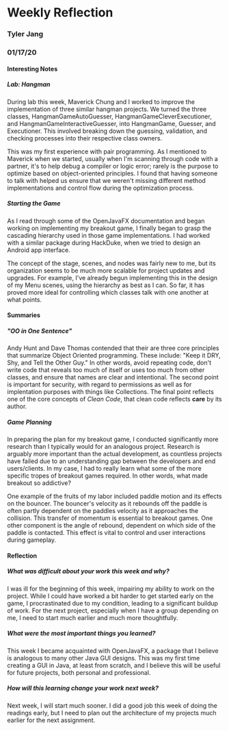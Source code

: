 # Weekly Reflection
### Tyler Jang
### 01/17/20

#### Interesting Notes

##### Lab: Hangman
During lab this week, Maverick Chung and I worked to improve the implementation of three similar hangman projects.
We turned the three classes, HangmanGameAutoGuesser, HangmanGameCleverExecutioner, and HangmanGameInteractiveGuesser, into HangmanGame, Guesser, and Executioner. This involved breaking down the guessing, validation, and checking processes into their respective class owners.

This was my first experience with pair programming. As I mentioned to Maverick when we started, usually when I'm scanning through code with a partner, it's to help debug a compiler or logic error; 
rarely is the purpose to optimize based on object-oriented principles. I found that having someone to talk with helped us ensure that we weren't missing different method implementations and control flow during the optimization process.

##### Starting the Game
As I read through some of the OpenJavaFX documentation and began working on implementing my breakout game, I finally began to grasp the cascading hierarchy used in those game implementations. 
I had worked with a similar package during HackDuke, when we tried to design an Android app interface. 

The concept of the stage, scenes, and nodes was fairly new to me, but its organization seems to be much more scalable for project updates and upgrades.
For example, I've already begun implementing this in the design of my Menu scenes, using the hierarchy as best as I can. So far, it has proved more ideal for controlling
which classes talk with one another at what points. 

#### Summaries

##### "OO in One Sentence"
Andy Hunt and Dave Thomas contended that their are three core principles that summarize Object Oriented programming.
These include: "Keep it DRY, Shy, and Tell the Other Guy." In other words, avoid repeating code, don't write code that reveals too much of itself or uses too much from other classes,
and ensure that names are clear and intentional. The second point is important for security, with regard to permissions as well as for implentation purposes with things like Collections.
The final point reflects one of the core concepts of *Clean Code*, that clean code reflects **care** by its author. 

##### Game Planning
In preparing the plan for my breakout game, I conducted significantly more research than I typically would for an analogous project.
Research is arguably more important than the actual development, as countless projects have failed due to an understanding gap between the developers and end users/clients.
In my case, I had to really learn what some of the more specific tropes of breakout games required. In other words, what made breakout so addictive?

One example of the fruits of my labor included paddle motion and its effects on the bouncer. The bouncer's velocity as it rebounds off the paddle is often partly dependent on the paddles velocity as it approaches the collision.
This transfer of momentum is essential to breakout games. One other component is the angle of rebound, dependent on which side of the paddle is contacted. This effect is vital to control and user interactions during gameplay.

#### Reflection

##### What was difficult about your work this week and why?
I was ill for the beginning of this week, impairing my ability to work on the project. While I could have worked a bit harder to get started early on the game, 
I procrastinated due to my condition, leading to a significant buildup of work. For the next project, especially when I have a group depending on me,
I need to start much earlier and much more thoughtfully.

##### What were the most important things you learned?
This week I became acquainted with OpenJavaFX, a package that I believe is analogous to many other Java GUI designs. This was my first time creating a GUI in Java,
at least from scratch, and I believe this will be useful for future projects, both personal and professional.

##### How will this learning change your work next week?
Next week, I will start much sooner. I did a good job this week of doing the readings early, but I need to plan out the architecture of my projects much earlier for the next assignment.